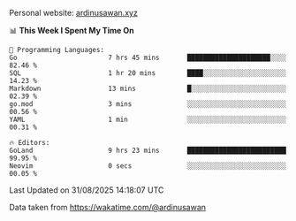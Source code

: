 Personal website: [ardinusawan.xyz](https://ardinusawan.xyz)

<!--START_SECTION:waka-->
📊 **This Week I Spent My Time On** 

```text
💬 Programming Languages: 
Go                       7 hrs 45 mins       █████████████████████░░░░   82.46 % 
SQL                      1 hr 20 mins        ████░░░░░░░░░░░░░░░░░░░░░   14.23 % 
Markdown                 13 mins             █░░░░░░░░░░░░░░░░░░░░░░░░   02.39 % 
go.mod                   3 mins              ░░░░░░░░░░░░░░░░░░░░░░░░░   00.56 % 
YAML                     1 min               ░░░░░░░░░░░░░░░░░░░░░░░░░   00.31 % 

🔥 Editors: 
GoLand                   9 hrs 23 mins       █████████████████████████   99.95 % 
Neovim                   0 secs              ░░░░░░░░░░░░░░░░░░░░░░░░░   00.05 % 
```


 Last Updated on 31/08/2025 14:18:07 UTC
<!--END_SECTION:waka-->
Data taken from https://wakatime.com/@ardinusawan
